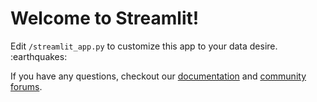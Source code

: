 # Welcome to Streamlit!

Edit `/streamlit_app.py` to customize this app to your data desire. :earthquakes:

If you have any questions, checkout our [documentation](https://docs.streamlit.io) and [community
forums](https://discuss.streamlit.io).
